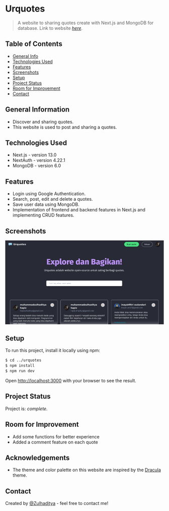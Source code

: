 # Urquotes

> A website to sharing quotes create with Next.js and MongoDB for database.
> Link to website [_here_](https://urquotes.vercel.app/).

## Table of Contents

- [General Info](#general-information)
- [Technologies Used](#technologies-used)
- [Features](#features)
- [Screenshots](#screenshots)
- [Setup](#setup)
- [Project Status](#project-status)
- [Room for Improvement](#room-for-improvement)
- [Contact](#contact)

## General Information

- Discover and sharing quotes.
- This website is used to post and sharing a quotes.

## Technologies Used

- Next.js - version 13.0
- NextAuth - version 4.22.1
- MongoDB - version 6.0

## Features

- Login using Google Authentication.
- Search, post, edit and delete a quotes.
- Save user data using MongoDB.
- Implementation of frontend and backend features in Next.js and implementing CRUD features.

## Screenshots

![Example screenshot](./public/assets/images/screenshot.png)

## Setup

To run this project, install it locally using npm:

```bash
$ cd ../urquotes
$ npm install
$ npm run dev
```

Open [http://localhost:3000](http://localhost:3000) with your browser to see the result.

## Project Status

Project is: _complete._ <!-- / _complete_ / _no longer being worked on_. reason ? -->

## Room for Improvement

- Add some functions for better experience
- Added a comment feature on each quote

## Acknowledgements

- The theme and color palette on this website are inspired by the [Dracula](https://draculatheme.com/) theme.

## Contact

Created by [@Zulhaditya](https://itsmyportofolio.netlify.app/) - feel free to contact me!
